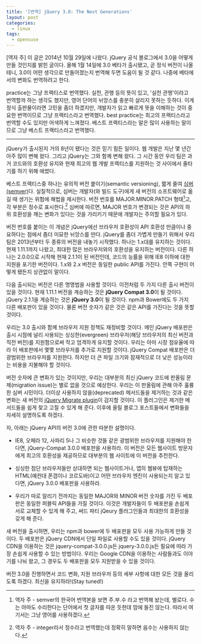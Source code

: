 ```yaml
---
title: '[번역] jQuery 3.0: The Next Generations'
layout: post
categories:
  - linux
tags:
  - opensuse
---
```


[역자 주] 이 글은 2014년 10월 29일에 나왔다. jQuery 공식 블로그에서 3.0을 어떻게 만들 것인지를 밝힌 글이다. 올해 1월 14일에 3.0 베타가 출시됐고, 곧 정식 버전이 나올 테니, 3.0이 어떤 생각으로 만들어졌는지 번역해 두면 도움이 될 것 같다. 나중에 베타에서의 변화도 번역하려고 한다.

practice는 그냥 프랙티스로 번역했다. 실천, 관행 등의 뜻이 있고, '실천 관행'이라고 번역할까 하는 생각도 했지만, 영어 단어의 뉘앙스를 충분히 살리지 못하는 듯하다. 이게 정식 출판물이라면 고민을 좀더 하겠지만, 개발자가 읽고 빠르게 뜻을 이해하는 것이 중요한 번역이므로 그냥 프랙티스라고 번역했다. best practice는 최고의 프랙티스라고 번역할 수도 있지만 어색하게 느껴졌다. 베스트 프랙티스라는 말은 많이 사용하는 말이므로 그냥 베스트 프랙티스라고 번역했다.

------

jQuery가 출시된지 거의 8년이 됐다는 것은 믿기 힘든 일이다. 웹 개발은 지난 몇 년간 아주 많이 변해 왔다. 그리고 jQuery는 그와 함께 변해 왔다. 그 시간 동안 우리 팀은 과거 코드와의 호환성 유지와 현재 최고의 웹 개발 프랙티스를 지원하는 것 사이에서 줄타기를 하기 위해 애썼다.

베스트 프랙티스중 하나는 유의적 버전 붙이기(semantic versioning), 짧게 줄여 [심버(semver)](http://semver.org/lang/ko/)다. 실질적으로, 심버는 개발자(와 빌드 도구)에게 새 버전의 소프트웨어로 옮길 때 생기는 위험에 해법을 제시한다. 버전 번호를 MAJOR.MINOR.PATCH 형태[^fn1]고, 각 부분은 정수로 표시한다.[^fn2] 심버에 따르면, MAJOR 번호가 변경되는 것은 API의 하위 호환성을 깨는 변화가 있다는 것을 가리키기 때문에 개발자는 주의할 필요가 있다.

버전 번호를 붙이는 이 개념은 jQuery에선 브라우저 호환성이 API 호환성 만큼이나 중요하다는 점에서 좀더 미묘한 뉘앙스를 띤다. jQuery를 좀더 가볍게 만들기 위해서 우리 팀은 2013년부터 두 종류의 버전을 내놓기 시작했다. 하나는 1.x대를 유지하는 것이다. 현재 1.11.1까지 나왔고, 최대한 많은 브라우저와의 호환성을 유지하는 버전이다. 다른 하나는 2.0.0으로 시작해 현재 2.1.1이 된 버전인데, 코드의 능률을 위해 IE8 이하에 대한 지원을 포기한 버전이다. 1.x와 2.x 버전은 동일한 public API를 가진다. 안쪽 구현이 어떻게 됐든지 상관없이 말이다.

다음 출시되는 버전은 다른 명명법을 사용할 것이다. 이전처럼 두 가지 다른 출시 버전이 있을 것이다. 현재 1.11.1 버전을 계승하는 것은 **jQuery Compat 3.0**이 될 것이다. jQuery 2.1.1을 계승하는 것은 **jQuery 3.0**이 될 것이다. npm과 Bower에도 두 가지 다른 배포판이 있을 것이다. 물론 버전 숫자가 같은 것은 같은 API를 가진다는 것을 뜻할 것이다.

우리는 3.0 출시와 함께 브라우저 지원 정책도 재정비할 것이다. 메인 jQuery 배포판은 출시 시점에 널리 사용되는 싱싱한(evergreen) 브라우저(해당 브라우저의 최신 버전과 직전 버전)를 지원함으로써 작고 엄격하게 유지할 것이다. 우리는 아마 시장 점유율에 따라 이 배포판에서 몇몇 브라우저를 추가로 지원할 것이다. jQuery Compat 배포판은 더 광범위한 브라우저를 지원한다. 하지만 더 큰 파일 크기와 잠재적으로 더 낮은 성능이라는 비용을 지불해야 할 것이다.

버전 숫자에 큰 변화가 있는 것이지만, 우리는 대부분의 최신 jQuery 코드에 판올림 문제(migration issue)는 별로 없을 것으로 예상한다. 우리는 이 판올림에 관해 아주 훌륭한 심버 시민이다. 더이상 사용하지 않을(deprecated) 메서드들을 제거하는 것과 같은 변화는 새 버전의 [jQuery Migrate plugin](https://github.com/jquery/jquery-migrate/)이 감지할 것이다. 이 플러그인은 제거한 메서드들을 쉽게 찾고 고칠 수 있게 해 준다. 이후에 올릴 블로그 포스트들에서 변화들을 자세히 설명하도록 하겠다.

자, 아래는 jQuery API의 버전 3.0에 관한 따분한 설명이다.

- IE8, 오페라 12, 사파리 5나 그 비슷한 것들 같은 광범위한 브라우저를 지원해야 한다면, jQuery-Compat 3.0.0 배포판을 사용하라. 이 버전은 모든 웹사이트 방문자에게 최고의 호환성을 제공하므로 대부분의 웹 사이트에 이 버전을 추천한다.

- 싱싱한 첨단 브라우저들만 상대하면 되는 웹사이트거나, 앱의 웹뷰에 탑재하는 HTML(예컨대 폰갭이나 코르도바)이고 어떤 브라우저 엔진이 사용되는지 알고 있다면, jQuery 3.0.0 배포판을 사용하라.

- 우리가 따로 알리기 전까지는 동일한 MAJOR와 MINOR 버전 숫자를 가진 두 배포판은 동일한 퍼블릭 API들을 가질 것이다. 이것은 개발자들이 두 배포판을 손쉽게 서로 교체할 수 있게 해 주고, 써드 파티 jQeury 플러그인들과 최대한의 호환성을 갖게 해 준다.

새 버전을 출시하면, 우리는 npm과 bower에 두 배포판을 모두 사용 가능하게 만들 것이다. 두 배포판은 jQuery CDN에서 단일 파일로 사용할 수도 있을 것이다. jQuery CDN을 이용하는 것은 jquery-compat-3.0.0.js든 jquery-3.0.0.js든 필요에 따라 가장 손쉽게 사용할 수 있는 방법이다. 우리는 Google CDN을 이용하는 사람들과도 이야기를 나눠 왔고, 그 경우도 두 배포판을 모두 지원받을 수 있을 것이다.

버전 3.0을 진행하면서 코드 변화, 지원 브라우저 등의 세부 사항에 대한 모든 것을 올리도록 하겠다. 최신을 유지하라!(Stay tuned!)



[^fn1]: 역자 주 - semver의 한국어 번역본을 보면 주.부.수 라고 번역해 놨는데, 별로다. 수는 아마도 수리한다는 단어에서 첫 글자를 따온 듯한데 맘에 들진 않는다. 따라서 여기서는 그냥 영어를 사용하겠다.
[^fn2]: 역자 주 - integer라서 정수라고 번역했는데 정확히 말하면 음수는 사용하지 않는다.